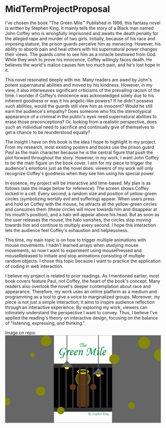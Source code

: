 # MidTermProjectProposal

I've chosen the book "The Green Mile." Published in 1996, this fantasy novel is written by Stephen King. It mainly tells the story of a Black man named John Coffey who is wrongfully imprisoned and awaits the death penalty for the alleged rape and murder of two girls. Initially, because of his race and imposing stature, the prison guards perceive him as menacing. However, his ability to absorb pain and heal others with his supernatural power changes their views. The guards come to see him as a miracle bestowed from God. While they wish to prove his innocence, Coffey willingly faces death. He believes the world's malice causes him too much pain, and he's lost hope in it.

This novel resonated deeply with me. Many readers are awed by John's potent supernatural abilities and moved by his kindness. However, in my view, it also interweaves significant criticisms of the prevailing racism of the time. I wonder if Coffey's innocence was acknowledged solely due to his inherent goodness or was it his angelic-like powers? If he didn't possess such abilities, would the guards still view him as innocent? Would he still earn the audience's empathy? Does someone who fits the stereotypical appearance of a criminal in the public's eyes need supernatural abilities to erase those preconceptions? Or, looking from a realistic perspective, does such an individual need to sacrifice and continually give of themselves to get a chance to be reunderstood equally?

The insight I have on this book is the idea I hope to highlight in my project. From my research, most existing posters and books use the prison guard Paul as the main character because he is the central figure that push the plot forward throughout the story. However, in my work, I want John Coffey to be the main figure on the book cover. I aim for my piece to trigger the audience's emotions just as the novel does: viewers of my work will only recognize Coffey's goodness when they see him using his special power.

In essence, my project will be interactive and time-based. My plan is as follows (see the image below for reference): The screen shows Coffey locked in a cell. Every second, a random size and position of yellow-green circles (symbolizing worldly evil and suffering) appear. When users press and hold on Coffey with the mouse, he attracts all the yellow-green circles and consumes them (these circles will move towards him and disappear at his mouth's position), and a halo will appear above his head. But as soon as the user releases the mouse, the halo vanishes, the circles stop moving towards him and continue to multiply every second. I hope this interaction lets the audience feel Coffey's exhaustion and helplessness.

This time, my main topic is on how to trigger multiple animations with mouse movements. I hadn't learned arrays when studying mouse movements, so now I want to experiment using mousePressed and mouseReleased to initiate and stop animations consisting of multiple random objects. I chose this topic because I want to practice the application of coding in web interaction.

I believe my project is related to prior readings. As I mentioned earlier, most book covers feature Paul, not Coffey, the heart of the book's concept. Many readers also overlook the novel's deeper contemplation about race and appearance. Therefore, my work uses an online platform as a medium and programming as a tool to give a voice to marginalized groups. Moreover, my piece is not just a simple interaction; it aims to inspire audience reflection through an interactive experience. By exploring my work, viewers can intimately understand the perspective I want to convey. Thus, I believe I've applied the reading's theory on interactive design, focusing on the balance of "listening, expressing, and thinking."


Image on repo:  
![image description](./mtSketch.jpg)

